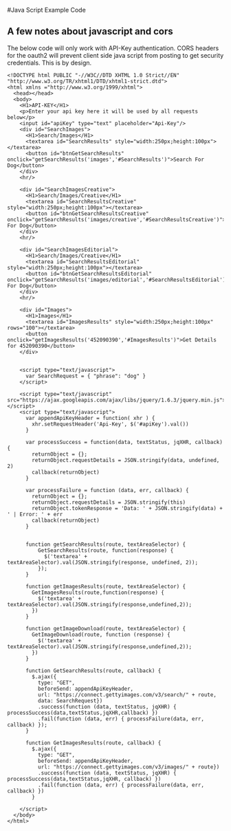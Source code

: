 #Java Script Example Code

## A few notes about javascript and cors
The below code will only work with API-Key authentication. CORS headers for the oauth2 will prevent client side java script from posting to get security credentials. This is by design.

    <!DOCTYPE html PUBLIC "-//W3C//DTD XHTML 1.0 Strict//EN" "http://www.w3.org/TR/xhtml1/DTD/xhtml1-strict.dtd">
    <html xmlns ="http://www.w3.org/1999/xhtml">
      <head></head>
      <body>
        <H1>API-KEY</H1>
        <p>Enter your api key here it will be used by all requests below</p>
        <input id="apiKey" type="text" placeholder="Api-Key"/>
        <div id="SearchImages">
          <H1>Search/Images</H1>
          <textarea id="SearchResults" style="width:250px;height:100px"></textarea>
          <button id="btnGetSearchResults" onclick="getSearchResults('images','#SearchResults')">Search For Dog</button>
        </div>
        <hr/>

        <div id="SearchImagesCreative">
          <H1>Search/Images/Creative</H1>
          <textarea id="SearchResultsCreative" style="width:250px;height:100px"></textarea>
          <button id="btnGetSearchResultsCreative" onclick="getSearchResults('images/creative','#SearchResultsCreative')">Search For Dog</button>
        </div>
        <hr/>

        <div id="SearchImagesEditorial">
          <H1>Search/Images/Creative</H1>
          <textarea id="SearchResultsEditorial" style="width:250px;height:100px"></textarea>
          <button id="btnGetSearchResultsEditorial" onclick="getSearchResults('images/editorial','#SearchResultsEditorial')">Search For Dog</button>
        </div>
        <hr/>

        <div id="Images">
          <H1>Images</H1>
          <textarea id="ImagesResults" style="width:250px;height:100px" rows="100"></textarea>
          <button onclick="getImagesResults('452090390','#ImagesResults')">Get Details for 452090390</button>
        </div>


        <script type="text/javascript">
          var SearchRequest = { "phrase": "dog" }
        </script>

        <script type="text/javascript" src="https://ajax.googleapis.com/ajax/libs/jquery/1.6.3/jquery.min.js"></script>
        <script type="text/javascript">
          var appendApiKeyHeader = function( xhr ) {
            xhr.setRequestHeader('Api-Key', $('#apiKey').val())
          }

          var processSuccess = function(data, textStatus, jqXHR, callback) {
            returnObject = {};
            returnObject.requestDetails = JSON.stringify(data, undefined, 2)
            callback(returnObject)
          }

          var processFailure = function (data, err, callback) {
            returnObject = {};
            returnObject.requestDetails = JSON.stringify(this)
            returnObject.tokenResponse = 'Data: ' + JSON.stringify(data) + ' | Error: ' + err
            callback(returnObject)
          }


          function getSearchResults(route, textAreaSelector) {
              GetSearchResults(route, function(response) {
                $('textarea' + textAreaSelector).val(JSON.stringify(response, undefined, 2)); 
              });
          }

          function getImagesResults(route, textAreaSelector) {
            GetImagesResults(route,function(response) {
              $('textarea' + textAreaSelector).val(JSON.stringify(response,undefined,2));
            })
          }

          function getImageDownload(route, textAreaSelector) {
            GetImageDownload(route, function (response) {
              $('textarea' + textAreaSelector).val(JSON.stringify(response,undefined,2));          
            })
          }

          function GetSearchResults(route, callback) {
            $.ajax({
              type: "GET",
              beforeSend: appendApiKeyHeader,
              url: "https://connect.gettyimages.com/v3/search/" + route,
              data: SearchRequest})
              .success(function (data, textStatus, jqXHR) { processSuccess(data,textStatus,jqXHR,callback) })
              .fail(function (data, err) { processFailure(data, err, callback) });
          }

          function GetImagesResults(route, callback) {
            $.ajax({
              type: "GET",
              beforeSend: appendApiKeyHeader,
              url: "https://connect.gettyimages.com/v3/images/" + route})
              .success(function (data, textStatus, jqXHR) { processSuccess(data,textStatus,jqXHR, callback) })
              .fail(function (data, err) { processFailure(data, err, callback) })
            }

        </script>
      </body>
    </html>